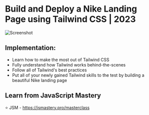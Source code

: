 # Build and Deploy a Nike Landing Page using Tailwind CSS | 2023
![Screenshot](Screenshot.png)

## Implementation:
- Learn how to make the most out of Tailwind CSS
- Fully understand how Tailwind works behind-the-scenes
- Follow all of Tailwind's best practices
- Put all of your newly gained Tailwind skills to the test by building a beautiful Nike landing page

## Learn from JavaScript Mastery 
⭐ JSM - https://jsmastery.pro/masterclass